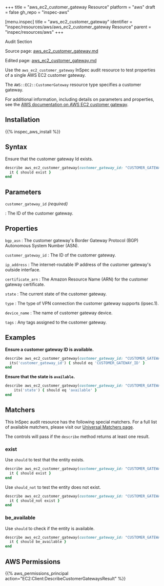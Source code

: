 +++
title = "aws_ec2_customer_gateway Resource"
platform = "aws"
draft = false
gh_repo = "inspec-aws"

[menu.inspec]
title = "aws_ec2_customer_gateway"
identifier = "inspec/resources/aws/aws_ec2_customer_gateway Resource"
parent = "inspec/resources/aws"
+++

<div class="admonition-note">
<p class="admonition-note-title">Audit Section</p>
<div class="admonition-note-text">
<p>Source page: <a href="https://github.com/inspec/inspec-aws/blob/main/docs/resources/aws_ec2_customer_gateway.md">aws_ec2_customer_gateway.md</a></p>
<p>Edited page: <a href="https://github.com/ianmadd/inspec-aws/blob/im/hugo/docs-chef-io/content/inspec/resources/aws_ec2_customer_gateway.md">aws_ec2_customer_gateway.md</a></p>
</div>
</div>



Use the `aws_ec2_customer_gateway` InSpec audit resource to test properties of a single AWS EC2 customer gateway.

The `AWS::EC2::CustomerGateway` resource type specifies a customer gateway.

For additional information, including details on parameters and properties, see the [AWS documentation on AWS EC2 customer gateway](https://docs.aws.amazon.com/AWSCloudFormation/latest/UserGuide/aws-resource-ec2-customer-gateway.html).

## Installation

{{% inspec_aws_install %}}

## Syntax

Ensure that the customer gateway Id exists.

```ruby
describe aws_ec2_customer_gateway(customer_gateway_id: "CUSTOMER_GATEWAY_ID") do
  it { should exist }
end
```

## Parameters

`customer_gateway_id` _(required)_

: The ID of the customer gateway.

## Properties

`bgp_asn`
: The customer gateway's Border Gateway Protocol (BGP) Autonomous System Number (ASN).

`customer_gateway_id`
: The ID of the customer gateway.

`ip_address`
: The internet-routable IP address of the customer gateway's outside interface.

`certificate_arn`
: The Amazon Resource Name (ARN) for the customer gateway certificate.

`state`
: The current state of the customer gateway.

`type`
: The type of VPN connection the customer gateway supports (ipsec.1).

`device_name`
: The name of customer gateway device.

`tags`
: Any tags assigned to the customer gateway.

## Examples

**Ensure a customer gateway ID is available.**

```ruby
describe aws_ec2_customer_gateway(customer_gateway_id: "CUSTOMER_GATEWAY_ID") do
  its('customer_gateway_id') { should eq 'CUSTOMER_GATEWAY_ID' }
end
```

**Ensure that the state is `available`.**

```ruby
describe aws_ec2_customer_gateway(customer_gateway_id: "CUSTOMER_GATEWAY_ID") do
    its('state') { should eq 'available' }
end
```

## Matchers

This InSpec audit resource has the following special matchers. For a full list of available matchers, please visit our [Universal Matchers page](https://www.inspec.io/docs/reference/matchers/).

The controls will pass if the `describe` method returns at least one result.

### exist

Use `should` to test that the entity exists.

```ruby
describe aws_ec2_customer_gateway(customer_gateway_id: "CUSTOMER_GATEWAY_ID") do
  it { should exist }
end
```

Use `should_not` to test the entity does not exist.

```ruby
describe aws_ec2_customer_gateway(customer_gateway_id: "CUSTOMER_GATEWAY_ID") do
  it { should_not exist }
end
```

### be_available

Use `should` to check if the entity is available.

```ruby
describe aws_ec2_customer_gateway(customer_gateway_id: "CUSTOMER_GATEWAY_ID") do
  it { should be_available }
end
```

## AWS Permissions

{{% aws_permissions_principal action="EC2:Client:DescribeCustomerGatewaysResult" %}}

